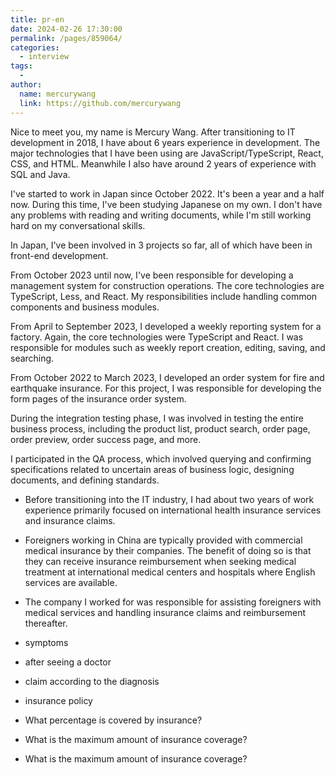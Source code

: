 ```yaml
---
title: pr-en
date: 2024-02-26 17:30:00
permalink: /pages/859064/
categories:
  - interview
tags:
  -
author:
  name: mercurywang
  link: https://github.com/mercurywang
---
```


Nice to meet you, my name is Mercury Wang. After transitioning to IT development in 2018, I have about 6 years experience in development. The major technologies that I have been using are JavaScript/TypeScript, React, CSS, and HTML. Meanwhile I also have around 2 years of experience with SQL and Java.

I've started to work in Japan since October 2022. It's been a year and a half now. During this time, I've been studying Japanese on my own. I don't have any problems with reading and writing documents, while I'm still working hard on my conversational skills.

In Japan, I've been involved in 3 projects so far, all of which have been in front-end development.

From October 2023 until now, I've been responsible for developing a management system for construction operations. The core technologies are TypeScript, Less, and React. My responsibilities include handling common components and business modules.

From April to September 2023, I developed a weekly reporting system for a factory. Again, the core technologies were TypeScript and React. I was responsible for modules such as weekly report creation, editing, saving, and searching.

From October 2022 to March 2023, I developed an order system for fire and earthquake insurance. For this project, I was responsible for developing the form pages of the insurance order system.

During the integration testing phase, I was involved in testing the entire business process, including the product list, product search, order page, order preview, order success page, and more.

I participated in the QA process, which involved querying and confirming specifications related to uncertain areas of business logic, designing documents, and defining standards.

- Before transitioning into the IT industry, I had about two years of work experience primarily focused on international health insurance services and insurance claims.

- Foreigners working in China are typically provided with commercial medical insurance by their companies. The benefit of doing so is that they can receive insurance reimbursement when seeking medical treatment at international medical centers and hospitals where English services are available.

- The company I worked for was responsible for assisting foreigners with medical services and handling insurance claims and reimbursement thereafter.

- symptoms
- after seeing a doctor
- claim according to the diagnosis
- insurance policy
- What percentage is covered by insurance?
- What is the maximum amount of insurance coverage?
- What is the maximum amount of insurance coverage?
